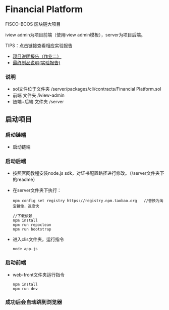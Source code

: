 # Financial Platform
 FISCO-BCOS 区块链大项目 

iview admin为项目前端（使用iview admin模板），server为项目后端。

TIPS：点击链接查看相应实验报告
- [项目说明报告（作业二）](https://shimo.im/docs/xhnamRJQnoANkMHa)
- [最终制品说明(实验报告)](https://shimo.im/docs/CvJMmcjsQ0kyjWBq)

### 说明
- sol文件位于文件夹 /server/packages/cli/contracts/Financial Platform.sol
- 前端 文件夹 /iview-admin
- 链端+后端 文件夹 /server

## 启动项目

### 启动链端

- 启动链端

### 启动后端

- 按照官网教程安装node.js sdk，对证书配置路径进行修改。（/server文件夹下的readme）

- 在server文件夹下执行：

  ```
  npm config set registry https://registry.npm.taobao.org	//替换为淘宝镜像，速度快
  
  //下载依赖
  npm install
  npm run repoclean
  npm run bootstrap
  ```

- 进入clis文件夹，运行指令

  ```
  node app.js
  ```


### 启动前端

- web-front文件夹运行指令

  ```
  npm install	
  npm run dev	
  ```


### 成功后会自动跳到浏览器
